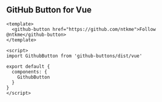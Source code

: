 GitHub Button for Vue
---------------------

``` vue
<template>
  <github-button href="https://github.com/ntkme">Follow @ntkme</github-button>
</template>

<script>
import GithubButton from 'github-buttons/dist/vue'

export default {
  components: {
    GithubButton
  }
}
</script>
```
